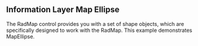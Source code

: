 ## Information Layer Map Ellipse
The RadMap control provides you with a set of shape objects, which are specifically designed to work with the RadMap. This example demonstrates MapEllipse.

[//]: <keywords:Location>